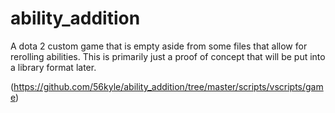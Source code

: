# ability_addition

A dota 2 custom game that is empty aside from some files that allow for rerolling abilities. This is primarily just a proof of concept that will be put into a library format later.


(https://github.com/56kyle/ability_addition/tree/master/scripts/vscripts/game)
